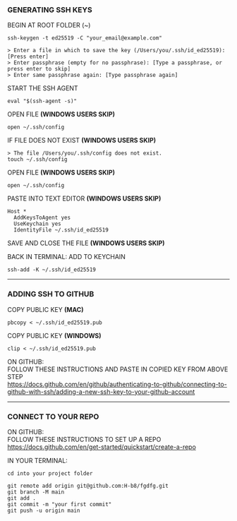 ### GENERATING SSH KEYS

BEGIN AT ROOT FOLDER (~)
```
ssh-keygen -t ed25519 -C "your_email@example.com"
```

```
> Enter a file in which to save the key (/Users/you/.ssh/id_ed25519): [Press enter]
> Enter passphrase (empty for no passphrase): [Type a passphrase, or press enter to skip]
> Enter same passphrase again: [Type passphrase again]
```

START THE SSH AGENT
```
eval "$(ssh-agent -s)"
```

OPEN FILE **(WINDOWS USERS SKIP)**
```
open ~/.ssh/config
```

IF FILE DOES NOT EXIST **(WINDOWS USERS SKIP)**
```
> The file /Users/you/.ssh/config does not exist.
touch ~/.ssh/config
```

OPEN FILE **(WINDOWS USERS SKIP)**
```
open ~/.ssh/config
```
PASTE INTO TEXT EDITOR **(WINDOWS USERS SKIP)**
```
Host *  
  AddKeysToAgent yes  
  UseKeychain yes  
  IdentityFile ~/.ssh/id_ed25519  
```
SAVE AND CLOSE THE FILE **(WINDOWS USERS SKIP)**

BACK IN TERMINAL: ADD TO KEYCHAIN
```
ssh-add -K ~/.ssh/id_ed25519
```
---

### ADDING SSH TO GITHUB

COPY PUBLIC KEY **(MAC)**
```
pbcopy < ~/.ssh/id_ed25519.pub
```
COPY PUBLIC KEY **(WINDOWS)**
```
clip < ~/.ssh/id_ed25519.pub
```

ON GITHUB:  
FOLLOW THESE INSTRUCTIONS AND PASTE IN COPIED KEY FROM ABOVE STEP  
https://docs.github.com/en/github/authenticating-to-github/connecting-to-github-with-ssh/adding-a-new-ssh-key-to-your-github-account

---

### CONNECT TO YOUR REPO

ON GITHUB:  
FOLLOW THESE INSTRUCTIONS TO SET UP A REPO  
https://docs.github.com/en/get-started/quickstart/create-a-repo

IN YOUR TERMINAL:
```
cd into your project folder
```
```
git remote add origin git@github.com:H-b8/fgdfg.git
git branch -M main
git add .
git commit -m "your first commit"
git push -u origin main
```
